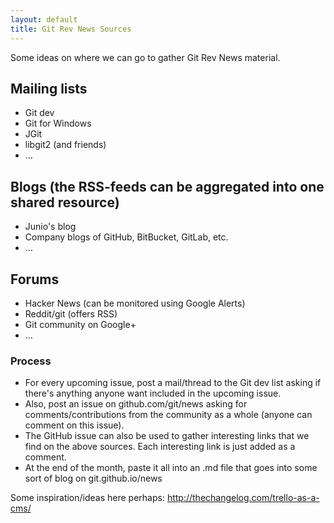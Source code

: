 ```yaml
---
layout: default
title: Git Rev News Sources
---
```


Some ideas on where we can go to gather Git Rev News material.

## Mailing lists

* Git dev
* Git for Windows
* JGit 
* libgit2 (and friends)
* ...

## Blogs (the RSS-feeds can be aggregated into one shared resource)

* Junio's blog
* Company blogs of GitHub, BitBucket, GitLab, etc.
* ...

## Forums

* Hacker News (can be monitored using Google Alerts)
* Reddit/git (offers RSS)
* Git community on Google+
* ...

### Process

* For every upcoming issue, post a mail/thread to the Git dev list asking
  if there's anything anyone want included in the upcoming issue.
* Also, post an issue on github.com/git/news asking for 
  comments/contributions from the community as a whole (anyone can 
  comment on this issue).
* The GitHub issue can also be used to gather interesting links that we find
  on the above sources. Each interesting link is just added as a comment.
* At the end of the month, paste it all into an .md file that goes into some
  sort of blog on git.github.io/news

Some inspiration/ideas here perhaps: http://thechangelog.com/trello-as-a-cms/
